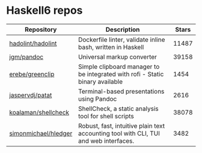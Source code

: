 # Haskell6 repos

| Repository                                                      | Description                                                                          | Stars |
| --------------------------------------------------------------- | ------------------------------------------------------------------------------------ | ----- |
| [hadolint/hadolint](https://github.com/hadolint/hadolint)       | Dockerfile linter, validate inline bash, written in Haskell                          | 11487 |
| [jgm/pandoc](https://github.com/jgm/pandoc)                     | Universal markup converter                                                           | 39158 |
| [erebe/greenclip](https://github.com/erebe/greenclip)           | Simple clipboard manager to be integrated with rofi - Static binary available        | 1454  |
| [jaspervdj/patat](https://github.com/jaspervdj/patat)           | Terminal-based presentations using Pandoc                                            | 2616  |
| [koalaman/shellcheck](https://github.com/koalaman/shellcheck)   | ShellCheck, a static analysis tool for shell scripts                                 | 38078 |
| [simonmichael/hledger](https://github.com/simonmichael/hledger) | Robust, fast, intuitive plain text accounting tool with CLI, TUI and web interfaces. | 3482  |
